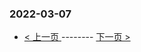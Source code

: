 ### 2022-03-07 
 

- [ < 上一页 ](https://github.com/able8/weibo-hot-record/blob/master/2022-03-06.md) -------- [ 下一页 > ](https://github.com/able8/weibo-hot-record/blob/master/2022-03-08.md)
